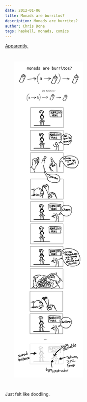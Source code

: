```yaml
---
date: 2012-01-06
title: Monads are burritos?
description: Monads are burritos?
author: Chris Done
tags: haskell, monads, comics
---
```


[Apparently.](http://blog.plover.com/prog/burritos.html)

<img src="/images/comics/monads_are_burritos.png" style="margin:2em"/>
<style>.page-wrap{text-align:center}</style>

Just felt like doodling.
